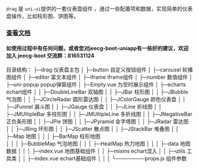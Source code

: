 `drag` 是 `uni-ui`提供的一套仪表盘组件 ，通过一些配置项和数据，实现简单的仪表盘操作，比如柱形图、饼图等。

### [查看文档](https://uniapp.dcloud.io/component/uniui/uni-sass)
#### 如使用过程中有任何问题，或者您对jeecg-boot-uniapp有一些好的建议，欢迎加入 jeecg-boot 交流群：816531124
目录结构：
├─drag 仪表盘主包
│  ├─button 自定义按钮组件
│  ├─carousel 轮播图组件
│  ├─editor 富文本组件
│  ├─iframe iframe组件
│  ├─number 数值组件
│  ├─uni-popup popup弹窗组件
│  ├─Empty.vue 为空时展示组件 
│  ├─echarts echart组件
│  │   ├─DoubleLineBar 双轴图
│  │   ├─JBar 柱形图
│  │   ├─JBubble 气泡图
│  │   ├─JCircleRadar 圆形雷达图
│  │   ├─JColorGauge 颜色仪表盘
│  │   ├─JFunnel 漏斗图
│  │   ├─JGauge 仪表盘
│  │   ├─JLine  折线图
│  │   ├─JMUltipleBar 多柱形图
│  │   ├─JMUltipleLine 多折线图
│  │   ├─JNegativeBar 正负条形图
│  │   ├─JPie 饼图
│  │   ├─JPyramid 金字塔图
│  │   ├─JRadar 雷达图
│  │   ├─JRing 环形图
│  │   ├─JScatter 散点图
│  │   ├─JStackBar 堆叠图
│  │   ├─Map 地图
│  │   │  ├─BarMap 柱形地图   
│  │   │  ├─BubbleMap 气泡地图 
│  │   │  ├─HeatMap 热力地图 
│  │   │  ├─data 地图数据 
│  │   │  ├─index.vue 地图基础组件 
│  │   ├─mixins echart混入
│  │   ├─utils 工具类
│  │   ├─index.vue echart基础组件 
│  │   │ 
└────────props.js 组件参数
